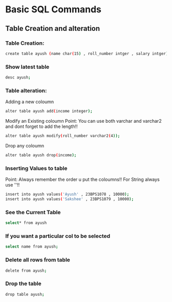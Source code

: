 # Basic SQL Commands

## Table Creation and alteration

### Table Creation:
```bash
create table ayush (name char(15) , roll_number intger , salary intger);
```

### Show latest table
```bash
desc ayush;
```

### Table alteration:
Adding a new coloumn
```bash
alter table ayush add(income integer);
```

Modify an Existing coloumn
Point: You can use both varchar and varchar2 and dont forget to add the length!!
```bash
alter table ayush modify(roll_number varchar2(4));
```

Drop any coloumn
```bash
alter table ayush drop(income);
```

### Inserting Values to table
Point: Always remember the order u put the coloumns!!
For String always use ''!!  
```bash
insert into ayush values('Ayush' , 23BPS1078 , 10000);
insert into ayush values('Sakshee' , 23BPS1079 , 10000);
```

### See the Current Table
```bash
select* from ayush
```

### If you want a particular col to be selected
```bash
select name from ayush;
```

### Delete all rows from table
```bash
delete from ayush;
```

### Drop the table
```bash
drop table ayush;
```













 
